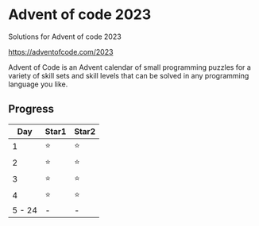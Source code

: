 # Advent of code 2023

Solutions for Advent of code 2023 

https://adventofcode.com/2023

Advent of Code is an Advent calendar of small programming puzzles for a variety of skill sets and skill levels that can be solved in any programming language you like.

## Progress

| Day    | Star1 | Star2 
|--------|-------|-------
| 1      | ⭐️    | ⭐️    
| 2      | ⭐️    | ⭐️    
| 3      | ⭐️    | ⭐️    
| 4      | ⭐️    | ⭐️    
| 5 - 24 | -     | -     
